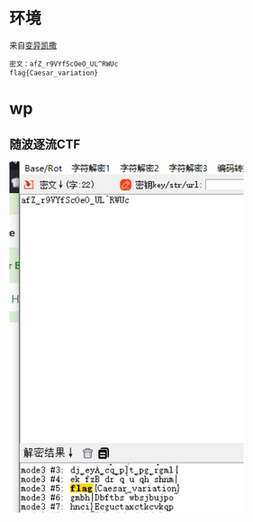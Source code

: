 # 环境

来自[变异凯撒](https://buuoj.cn/challenges#%E5%8F%98%E5%BC%82%E5%87%AF%E6%92%92)

```
密文：afZ_r9VYfScOeO_UL^RWUc
flag{Caesar_variation}
```

# wp

## 随波逐流CTF

![image-20240913213849317](image/image-20240913213849317.png)